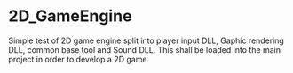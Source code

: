 # 2D_GameEngine
Simple test of 2D game engine split into player input DLL, Gaphic rendering DLL, common base tool and Sound DLL.
This shall be loaded into the main project in order to develop a 2D game
